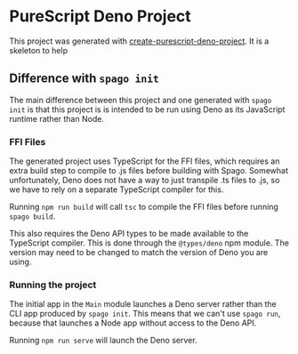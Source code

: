 # PureScript Deno Project

This project was generated with [create-purescript-deno-project](https://jsr.io/@colinlogue/create-purescript-deno-project). It is a skeleton to help

## Difference with `spago init`

The main difference between this project and one generated with `spago init` is that this project is is intended to be run using Deno as its JavaScript runtime rather than Node.

### FFI Files

The generated project uses TypeScript for the FFI files, which requires an extra build step to compile to .js files before building with Spago. Somewhat unfortunately, Deno does not have a way to just transpile .ts files to .js, so we have to rely on a separate TypeScript compiler for this.

Running `npm run build` will call `tsc` to compile the FFI files before running `spago build`.

This also requires the Deno API types to be made available to the TypeScript compiler. This is done through the `@types/deno` npm module. The version may need to be changed to match the version of Deno you are using.

### Running the project

The initial app in the `Main` module launches a Deno server rather than the CLI app produced by `spago init`. This means that we can't use `spago run`, because that launches a Node app without access to the Deno API.

Running `npm run serve` will launch the Deno server.